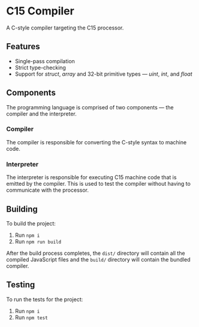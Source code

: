 # C15 Compiler

A C-style compiler targeting the C15 processor.

## Features
- Single-pass compilation
- Strict type-checking
- Support for *struct*, *array* and 32-bit primitive types &mdash; *uint*, *int*, and *float*

## Components
The programming language is comprised of two components &mdash; the compiler and the interpreter.

### Compiler
The compiler is responsible for converting the C-style syntax to machine code.

### Interpreter
The interpreter is responsible for executing C15 machine code that is emitted by the compiler. This is used to test the compiler without having to communicate with the processor.

## Building
To build the project:

1. Run `npm i`
2. Run `npm run build`

After the build process completes, the `dist/` directory will contain all the compiled JavaScript files and the `build/` directory will contain the bundled compiler.

## Testing

To run the tests for the project:

1. Run `npm i`
2. Run `npm test`